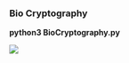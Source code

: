 <h3>Bio Cryptography</h3>

<b>python3 BioCryptography.py</b>

<img src="https://github.com/tolgaakkapulu/Crypto-Encryption-and-Decryption-Tools/blob/master/BioCryptography/BioCryptography.png">
